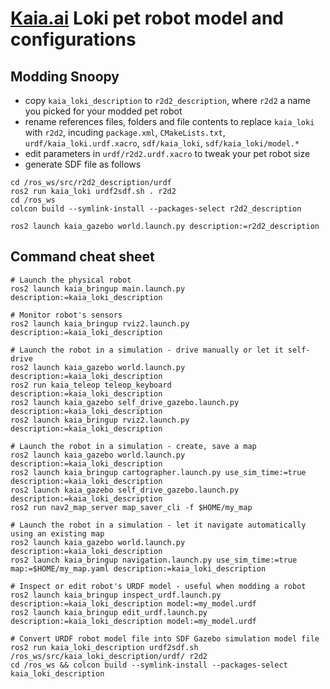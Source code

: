 # [Kaia.ai](https://kaia.ai) Loki pet robot model and configurations

## Modding Snoopy
- copy `kaia_loki_description` to `r2d2_description`, where `r2d2` a name you picked for your modded pet robot
- rename references files, folders and file contents to replace `kaia_loki` with `r2d2`, incuding `package.xml`,
`CMakeLists.txt`, `urdf/kaia_loki.urdf.xacro`, `sdf/kaia_loki`, `sdf/kaia_loki/model.*`
- edit parameters in `urdf/r2d2.urdf.xacro` to tweak your pet robot size
- generate SDF file as follows
```
cd /ros_ws/src/r2d2_description/urdf
ros2 run kaia_loki urdf2sdf.sh . r2d2
cd /ros_ws
colcon build --symlink-install --packages-select r2d2_description

ros2 launch kaia_gazebo world.launch.py description:=r2d2_description
```

## Command cheat sheet

```
# Launch the physical robot
ros2 launch kaia_bringup main.launch.py description:=kaia_loki_description

# Monitor robot's sensors
ros2 launch kaia_bringup rviz2.launch.py description:=kaia_loki_description

# Launch the robot in a simulation - drive manually or let it self-drive
ros2 launch kaia_gazebo world.launch.py description:=kaia_loki_description
ros2 run kaia_teleop teleop_keyboard description:=kaia_loki_description
ros2 launch kaia_gazebo self_drive_gazebo.launch.py description:=kaia_loki_description
ros2 launch kaia_bringup rviz2.launch.py description:=kaia_loki_description

# Launch the robot in a simulation - create, save a map
ros2 launch kaia_gazebo world.launch.py description:=kaia_loki_description
ros2 launch kaia_bringup cartographer.launch.py use_sim_time:=true description:=kaia_loki_description
ros2 launch kaia_gazebo self_drive_gazebo.launch.py description:=kaia_loki_description
ros2 run nav2_map_server map_saver_cli -f $HOME/my_map

# Launch the robot in a simulation - let it navigate automatically using an existing map
ros2 launch kaia_gazebo world.launch.py description:=kaia_loki_description
ros2 launch kaia_bringup navigation.launch.py use_sim_time:=true map:=$HOME/my_map.yaml description:=kaia_loki_description

# Inspect or edit robot's URDF model - useful when modding a robot
ros2 launch kaia_bringup inspect_urdf.launch.py description:=kaia_loki_description model:=my_model.urdf
ros2 launch kaia_bringup edit_urdf.launch.py description:=kaia_loki_description model:=my_model.urdf

# Convert URDF robot model file into SDF Gazebo simulation model file
ros2 run kaia_loki_description urdf2sdf.sh /ros_ws/src/kaia_loki_description/urdf/ r2d2
cd /ros_ws && colcon build --symlink-install --packages-select kaia_loki_description
```
